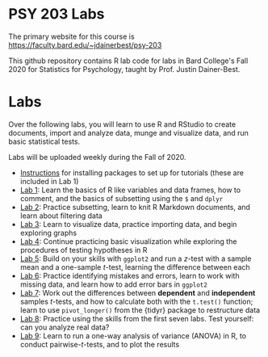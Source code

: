 # PSY 203 Labs

The primary website for this course is <https://faculty.bard.edu/~jdainerbest/psy-203>

This github repository contains R lab code for labs in Bard College's Fall 2020 for Statistics for Psychology, taught by Prof. Justin Dainer-Best. 

# Labs

Over the following labs, you will learn to use R and RStudio to create documents, import and analyze data, munge and visualize data, and run basic statistical tests.

Labs will be uploaded weekly during the Fall of 2020.

* [Instructions](00-install-packaged.md) for installing packages to set up for tutorials (these are included in Lab 1)
* [Lab 1](01-lab-instructions.md): Learn the basics of R like variables and data frames, how to comment, and the basics of subsetting using the `$` and `dplyr`
* [Lab 2](02-lab-instructions.md): Practice subsetting, learn to knit R Markdown documents, and learn about filtering data
* [Lab 3](03-lab-instructions.md): Learn to visualize data, practice importing data, and begin exploring graphs
* [Lab 4](04-lab-instructions.md): Continue practicing basic visualization while exploring the procedures of testing hypotheses in R
* [Lab 5](05-lab-instructions.md): Build on your skills with `ggplot2` and run a *z*-test with a sample mean and a one-sample *t*-test, learning the difference between each
* [Lab 6](06-lab-instructions.md): Practice identifying mistakes and errors, learn to work with missing data, and learn how to add error bars in `ggplot2`
* [Lab 7](07-lab-instructions.md): Work out the differences between **dependent** and **independent** samples *t*-tests, and how to calculate both with the `t.test()` function; learn to use `pivot_longer()` from the {tidyr} package to restructure data
* [Lab 8](08-lab-instructions.md): Practice using the skills from the first seven labs. Test yourself: can you analyze real data? 
* [Lab 9](09-lab-instructions.md): Learn to run a one-way analysis of variance (ANOVA) in R, to conduct pairwise-*t*-tests, and to plot the results